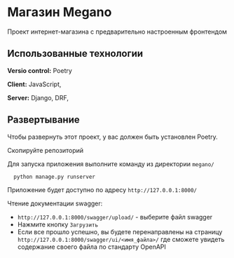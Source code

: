 
# Магазин Megano

Проект интернет-магазина с предварительно настроенным фронтендом


## Использованные технологии

**Versio control:** Poetry

**Client:** JavaScript, 

**Server:** Django, DRF, 


## Развертывание

Чтобы развернуть этот проект, у вас должен быть установлен Poetry.

Скопируйте репозиторий

Для запуска приложения выполните команду из директории `megano/`

```bash
  python manage.py runserver
```

Приложение будет доступно по адресу `http://127.0.0.1:8000/`

Чтение документации swagger:

- `http://127.0.0.1:8000/swagger/upload/` - выберите файл swagger
- Нажмите кнопку `Загрузить`
- Если все прошло успешно, вы будете перенаправлены на страницу `http://127.0.0.1:8000/swagger/ui/<имя_файла>/` где сможете увидеть содержание своего файла по стандарту OpenAPI

